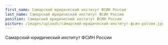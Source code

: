 ```yaml
---
first_name: Самарский юридический институт ФСИН России
last_name: Самарский юридический институт ФСИН России
position: Самарский юридический институт ФСИН России
picture: /images/uploads/самарский-юридический-институт-фсин-россии.jpg
---
```

Самарский юридический институт ФСИН России